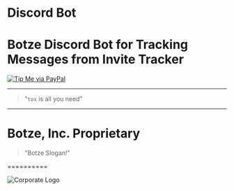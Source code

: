 # Discord Bot
Botze Discord Bot for Tracking Messages from Invite Tracker
==========

[![Tip Me via PayPal](https://img.shields.io/badge/paypal-donate-FF1100.svg?logo=paypal&logoColor=FF1133&style=plastic)](https://www.paypal.me/botze)

----------

> "`tox` is all you need"

----------

# Botze, Inc. Proprietary
> "Botze Slogan!"

==========

![Corporate Logo](https://www.0xpepes.com/_next/image?url=%2Flogonew.png)
